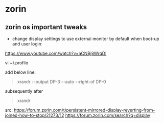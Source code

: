 
# zorin

## zorin os important tweaks

- change display settings to use external monitor by default when boot-up and user login:

https://www.youtube.com/watch?v=aCNBj8WrqDI

vi ~/.profile

add below line:

>
> xrandr --output DP-3 --auto --right-of DP-0
>

subsequently after

>
> xrandr
>

src: <https://forum.zorin.com/t/persistent-mirrored-display-reverting-from-joined-how-to-stop/21273/12>
<https://forum.zorin.com/search?q=display>
